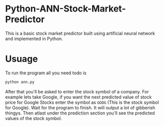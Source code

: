 # Python-ANN-Stock-Market-Predictor
This is a basic stock market predictor built using artificial neural network and implemented in Python.

# Usuage
To run the program all you need todo is
```bash
python ann.py
```
After that you'll be asked to enter the stock symbol of a company. For example lets take Google, if you want the next predicted value of stock price for Google Stocks enter the symbol as ```GOOG``` (This is the stock symbol for Google). Wait for the program to finish. It will output a lot of gibberish thingys. Then atlast under the prediction section you'll see the predicted values of the stock symbol.
